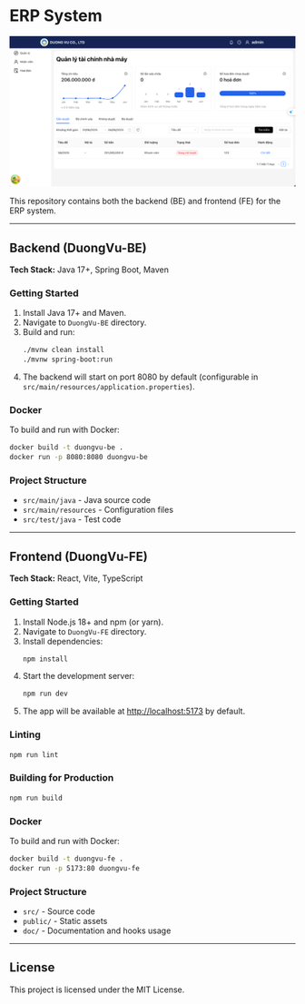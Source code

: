 # ERP System

![img.png](img.png)

This repository contains both the backend (BE) and frontend (FE) for the ERP system.

---

## Backend (DuongVu-BE)

**Tech Stack:** Java 17+, Spring Boot, Maven

### Getting Started
1. Install Java 17+ and Maven.
2. Navigate to `DuongVu-BE` directory.
3. Build and run:
   ```bash
   ./mvnw clean install
   ./mvnw spring-boot:run
   ```
4. The backend will start on port 8080 by default (configurable in `src/main/resources/application.properties`).

### Docker
To build and run with Docker:
```bash
docker build -t duongvu-be .
docker run -p 8080:8080 duongvu-be
```

### Project Structure
- `src/main/java` - Java source code
- `src/main/resources` - Configuration files
- `src/test/java` - Test code

---

## Frontend (DuongVu-FE)

**Tech Stack:** React, Vite, TypeScript

### Getting Started
1. Install Node.js 18+ and npm (or yarn).
2. Navigate to `DuongVu-FE` directory.
3. Install dependencies:
   ```bash
   npm install
   ```
4. Start the development server:
   ```bash
   npm run dev
   ```
5. The app will be available at [http://localhost:5173](http://localhost:5173) by default.

### Linting
```bash
npm run lint
```

### Building for Production
```bash
npm run build
```

### Docker
To build and run with Docker:
```bash
docker build -t duongvu-fe .
docker run -p 5173:80 duongvu-fe
```

### Project Structure
- `src/` - Source code
- `public/` - Static assets
- `doc/` - Documentation and hooks usage

---

## License

This project is licensed under the MIT License.

